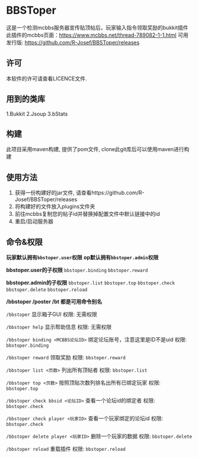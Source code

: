 # BBSToper

这是一个检测mcbbs服务器宣传贴顶帖后，玩家输入指令领取奖励的bukkit插件此插件的mcbbs页面：https://www.mcbbs.net/thread-789082-1-1.html
可用发行版: https://github.com/R-Josef/BBSToper/releases

## 许可

本软件的许可请查看LICENCE文件.

## 用到的类库

1.Bukkit
2.Jsoup
3.bStats

## 构建

此项目采用maven构建, 提供了pom文件, clone此git库后可以使用maven进行构建

## 使用方法

1. 获得一份构建好的jar文件, 请查看https://github.com/R-Josef/BBSToper/releases
2. 将构建好的文件放入plugins文件夹
3. 前往mcbbs复制您的帖子id并替换掉配置文件中默认链接中的id
4. 重启/启动服务器

## 命令&权限

**玩家默认拥有`bbstoper.user`权限**
**op默认拥有`bbstoper.admin`权限**

**bbstoper.user的子权限**
`bbstoper.binding`
`bbstoper.reward`

**bbstoper.admin的子权限**
`bbstoper.list`
`bbstoper.top`
`bbstoper.check`
`bbstoper.delete`
`bbstoper.reload`

**/bbstoper /poster /bt 都是可用命令别名**

`/bbstoper` 显示箱子GUI
权限: 无需权限

`/bbstoper help` 显示帮助信息
权限: 无需权限

`/bbstoper binding <MCBBS论坛ID>` 绑定论坛账号，注意这里是ID不是uid
权限: `bbstoper.binding`

`/bbstoper reward` 领取奖励
权限: `bbstoper.reward`

`/bbstoper list <页数>` 列出所有顶帖者
权限: `bbstoper.list`

`/bbstoper top <页数>` 按照顶贴次数列排名出所有已绑定玩家
权限: `bbstoper.top`

`/bbstoper check bbsid <论坛ID>` 查看一个论坛id的绑定者
权限: `bbstoper.check`

`/bbstoper check player <玩家ID>` 查看一个玩家绑定的论坛id
权限: `bbstoper.check`

`/bbstoper delete player <玩家ID>` 删除一个玩家的数据
权限: `bbstoper.delete`

`/bbstoper reload` 重载插件
权限: `bbstoper.reload`
